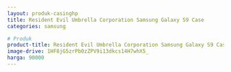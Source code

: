 ```yaml
---
layout: produk-casinghp
title: Resident Evil Umbrella Corporation Samsung Galaxy S9 Case
categories: samsung

# Produk
product-title: Resident Evil Umbrella Corporation Samsung Galaxy S9 Case
image-drive: 1HF8jG5zrPb0zZPV9i13dkcs14H7whX5_
harga: 90000
---
```

